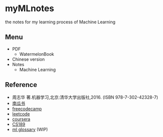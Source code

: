 # myMLnotes
the notes for my learning process of Machine Learning 

## Menu

- PDF
  - WatermelonBook
- Chinese version
- Notes
  - Machine Learning

## Reference

- 周志华 著.机器学习,北京:清华大学出版社,2016. (ISBN 978-7-302-42328-7) 
- [南瓜书](https://github.com/datawhalechina/pumpkin-book)
- [freecodecamp](https://www.freecodecamp.org/learn/machine-learning-with-python/)
- [leetcode](https://leetcode.com/explore/learn/card/machine-learning-101/)
- [coursera](https://www.coursera.org/learn/machine-learning)
- [CS189](https://eecs189.org/)
- [ml glossary](https://ml-cheatsheet.readthedocs.io/en/latest/index.html) (WIP)

